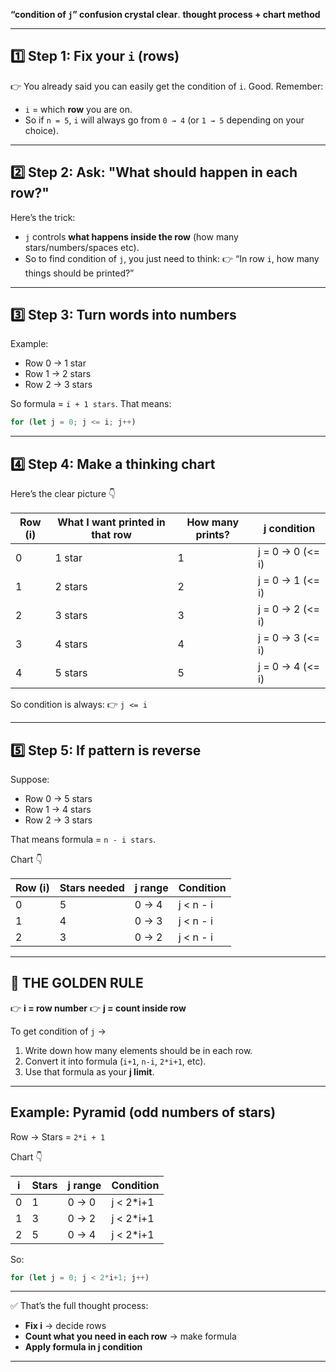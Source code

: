  **“condition of `j`” confusion crystal clear**.
**thought process + chart method**

---

## 1️⃣ Step 1: Fix your `i` (rows)

👉 You already said you can easily get the condition of `i`. Good.
Remember:

* `i` = which **row** you are on.
* So if `n = 5`, `i` will always go from `0 → 4` (or `1 → 5` depending on your choice).

---

## 2️⃣ Step 2: Ask: "What should happen in each row?"

Here’s the trick:

* `j` controls **what happens inside the row** (how many stars/numbers/spaces etc).
* So to find condition of `j`, you just need to think:
  👉 “In row `i`, how many things should be printed?”

---

## 3️⃣ Step 3: Turn words into numbers

Example:

* Row 0 → 1 star
* Row 1 → 2 stars
* Row 2 → 3 stars

So formula = `i + 1 stars`.
That means:

```js
for (let j = 0; j <= i; j++)
```

---

## 4️⃣ Step 4: Make a **thinking chart**

Here’s the clear picture 👇

| Row (i) | What I want printed in that row | How many prints? | j condition      |
| ------- | ------------------------------- | ---------------- | ---------------- |
| 0       | 1 star                          | 1                | j = 0 → 0 (<= i) |
| 1       | 2 stars                         | 2                | j = 0 → 1 (<= i) |
| 2       | 3 stars                         | 3                | j = 0 → 2 (<= i) |
| 3       | 4 stars                         | 4                | j = 0 → 3 (<= i) |
| 4       | 5 stars                         | 5                | j = 0 → 4 (<= i) |

So condition is always:
👉 `j <= i`

---

## 5️⃣ Step 5: If pattern is reverse

Suppose:

* Row 0 → 5 stars
* Row 1 → 4 stars
* Row 2 → 3 stars

That means formula = `n - i stars`.

Chart 👇

| Row (i) | Stars needed | j range | Condition |
| ------- | ------------ | ------- | --------- |
| 0       | 5            | 0 → 4   | j < n - i |
| 1       | 4            | 0 → 3   | j < n - i |
| 2       | 3            | 0 → 2   | j < n - i |

---

## 🎯 THE GOLDEN RULE

👉 **i = row number**
👉 **j = count inside row**

To get condition of `j` →

1. Write down how many elements should be in each row.
2. Convert it into formula (`i+1`, `n-i`, `2*i+1`, etc).
3. Use that formula as your **j limit**.

---

## Example: Pyramid (odd numbers of stars)

Row → Stars = `2*i + 1`

Chart 👇

| i | Stars | j range | Condition  |
| - | ----- | ------- | ---------- |
| 0 | 1     | 0 → 0   | j < 2\*i+1 |
| 1 | 3     | 0 → 2   | j < 2\*i+1 |
| 2 | 5     | 0 → 4   | j < 2\*i+1 |

So:

```js
for (let j = 0; j < 2*i+1; j++)
```

---

✅ That’s the full thought process:

* **Fix i** → decide rows
* **Count what you need in each row** → make formula
* **Apply formula in j condition**

---
